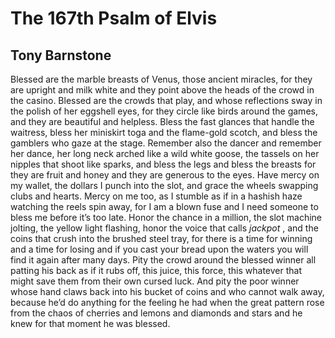 # The 167th Psalm of Elvis
## Tony Barnstone
Blessed are the marble breasts of Venus,
those ancient miracles, for they are upright and milk white
and they point above the heads of the crowd in the casino.
Blessed are the crowds that play, and whose reflections
sway in the polish of her eggshell eyes,
for they circle like birds around the games,
and they are beautiful and helpless.
Bless the fast glances that handle the waitress,
bless her miniskirt toga and the flame-gold scotch,
and bless the gamblers who gaze at the stage.
Remember also the dancer and remember her dance,
her long neck arched like a wild white goose,
the tassels on her nipples that shoot like sparks,
and bless the legs and bless the breasts
for they are fruit and honey and they are generous to the eyes.
Have mercy on my wallet, the dollars I punch into the slot,
and grace the wheels swapping clubs and hearts.
Mercy on me too, as I stumble as if in a hashish haze
watching the reels spin away, for I am a blown fuse
and I need someone to bless me before it’s too late.
Honor the chance in a million, the slot machine jolting,
the yellow light flashing, honor the voice that calls _jackpot_ ,
and the coins that crush into the brushed steel tray,
for there is a time for winning and a time for losing
and if you cast your bread upon the waters
you will find it again after many days.
Pity the crowd around the blessed winner
all patting his back as if it rubs off,
this juice, this force, this whatever
that might save them from their own cursed luck.
And pity the poor winner whose hand claws back
into his bucket of coins and who cannot walk away,
because he’d do anything for the feeling he had
when the great pattern rose from the chaos
of cherries and lemons and diamonds and stars
and he knew for that moment he was blessed.